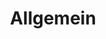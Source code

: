 ---
title: Allgemein
menu:
  sidebar:
    name: Allgemein
    identifier: general
    weight: 10
---